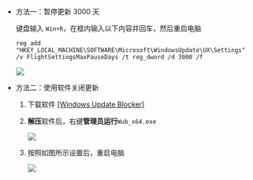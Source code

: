 * 方法一：暂停更新 3000 天

  键盘输入 `Win+R`，在框内输入以下内容并回车，然后重启电脑

  ```
  reg add "HKEY_LOCAL_MACHINE\SOFTWARE\Microsoft\WindowsUpdate\UX\Settings" /v FlightSettingsMaxPauseDays /t reg_dword /d 3000 /f
  ```

  ![](https://ca6d7cae.telegraph-image-6yx.pages.dev/file/0f02bbccd537e4d8f394b.png)

* 方法二：使用软件关闭更新

  1. 下载软件 [[Windows Update Blocker](https://pcdiy.xyz/d/Cloudflare%20R2/Windows/Windows_%E7%A6%81%E6%AD%A2%E6%9B%B4%E6%96%B0/Windows_Update_Blocker_v1.8.7z?sign=XSZjq2MXSoVMMkgLqJlgF53xby2lBmiFPm0168Obw84=:0)]
  2. **解压**软件后，右键**管理员运行**​ `Wub_x64.exe`

      ![](https://ca6d7cae.telegraph-image-6yx.pages.dev/file/aaecd64d54f88e954e3a7.png)
  3. 按照如图所示设置后，重启电脑

      ![](https://ca6d7cae.telegraph-image-6yx.pages.dev/file/38e8c802fbd5cc4b66ae1.png)